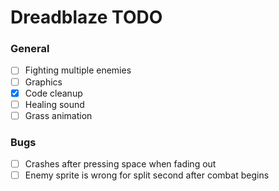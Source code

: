 # Dreadblaze TODO

### General

- [ ] Fighting multiple enemies
- [ ] Graphics
- [X] Code cleanup
- [ ] Healing sound
- [ ] Grass animation

### Bugs
- [ ] Crashes after pressing space when fading out
- [ ] Enemy sprite is wrong for split second after combat begins